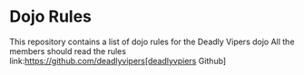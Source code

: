 Dojo Rules
==========

This repository contains a list of dojo rules for the Deadly Vipers dojo
All the members should read the rules
link:https://github.com/deadlyvipers[deadlyvpiers Github]
